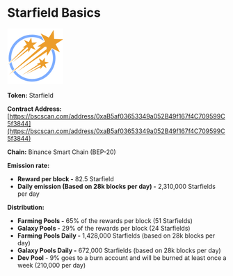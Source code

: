 # Starfield Basics

![](../.gitbook/assets/starfield.svg)

**Token:** Starfield

**Contract Address:** [https://bscscan.com/address/0xaB5af03653349a052B49f167f4C709599C5f3844](https://bscscan.com/address/0xaB5af03653349a052B49f167f4C709599C5f3844)

**Chain:** Binance Smart Chain \(BEP-20\)

**Emission rate:**

* **Reward per block -**  82.5 Starfield                                                                                                  
* **Daily emission \(Based on 28k blocks per day\) -**  2,310,000 Starfields per day

**Distribution:**

* **Farming Pools -** 65% of the rewards per block \(51 Starfields\)
* **Galaxy Pools -** 29% of the rewards per block \(24 Starfields\)
* **Farming Pools Daily -** 1,428,000 Starfields \(based on 28k blocks per day\)
* **Galaxy Pools Daily -** 672,000 Starfields \(based on 28k blocks per day\)
* **Dev Pool** - 9% goes to a burn account and will be burned at least once a week \(210,000 per day\)



